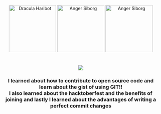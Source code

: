 <p align="center">
    <img src="https://github.com/seegyulater/git-spooky-workshop/blob/markcy-entry/public/assets/Dracula%20Haribot.png" alt="Dracula Haribot" width="150">
    <img src="https://github.com/seegyulater/git-spooky-workshop/blob/markcy-entry/public/assets/Anger%20Siborg.png" alt="Anger Siborg" width="150">
    <img src="https://github.com/seegyulater/git-spooky-workshop/blob/markcy-entry/public/assets/Captain%20America%20Popstron.png" alt="Anger Siborg" width="150">

    
</p>

<h1 align="center">
    <img src="https://readme-typing-svg.herokuapp.com/?font=Righteous&size=35&center=true&vCenter=true&width=500&height=70&duration=4000&lines=What+I+have+Learned?👋;">
</h1>

<h3 align="center">
    I learned about how to contribute to open source code and learn about the gist of using GIT!!<br>
    I also learned about the hacktoberfest and the benefits of joining and lastly I learned
    about the advantages of writing a perfect commit changes
</h3>
